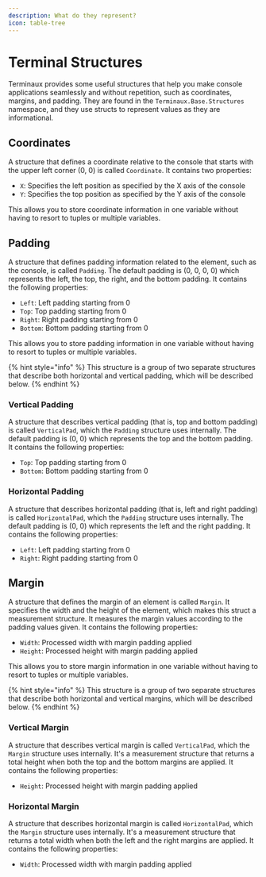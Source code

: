 ```yaml
---
description: What do they represent?
icon: table-tree
---
```


# Terminal Structures

Terminaux provides some useful structures that help you make console applications seamlessly and without repetition, such as coordinates, margins, and padding. They are found in the `Terminaux.Base.Structures` namespace, and they use structs to represent values as they are informational.

## Coordinates

A structure that defines a coordinate relative to the console that starts with the upper left corner (0, 0) is called `Coordinate`. It contains two properties:

* `X`: Specifies the left position as specified by the X axis of the console
* `Y`: Specifies the top position as specified by the Y axis of the console

This allows you to store coordinate information in one variable without having to resort to tuples or multiple variables.

## Padding

A structure that defines padding information related to the element, such as the console, is called `Padding`. The default padding is (0, 0, 0, 0) which represents the left, the top, the right, and the bottom padding. It contains the following properties:

* `Left`: Left padding starting from 0
* `Top`: Top padding starting from 0
* `Right`: Right padding starting from 0
* `Bottom`: Bottom padding starting from 0

This allows you to store padding information in one variable without having to resort to tuples or multiple variables.

{% hint style="info" %}
This structure is a group of two separate structures that describe both horizontal and vertical padding, which will be described below.
{% endhint %}

### Vertical Padding

A structure that describes vertical padding (that is, top and bottom padding) is called `VerticalPad`, which the `Padding` structure uses internally. The default padding is (0, 0) which represents the top and the bottom padding. It contains the following properties:

* `Top`: Top padding starting from 0
* `Bottom`: Bottom padding starting from 0

### Horizontal Padding

A structure that describes horizontal padding (that is, left and right padding) is called `HorizontalPad`, which the `Padding` structure uses internally. The default padding is (0, 0) which represents the left and the right padding. It contains the following properties:

* `Left`: Left padding starting from 0
* `Right`: Right padding starting from 0

## Margin

A structure that defines the margin of an element is called `Margin`. It specifies the width and the height of the element, which makes this struct a measurement structure. It measures the margin values according to the padding values given. It contains the following properties:

* `Width`: Processed width with margin padding applied
* `Height`: Processed height with margin padding applied

This allows you to store margin information in one variable without having to resort to tuples or multiple variables.

{% hint style="info" %}
This structure is a group of two separate structures that describe both horizontal and vertical margins, which will be described below.
{% endhint %}

### Vertical Margin

A structure that describes vertical margin is called `VerticalPad`, which the `Margin` structure uses internally. It's a measurement structure that returns a total height when both the top and the bottom margins are applied. It contains the following properties:

* `Height`: Processed height with margin padding applied

### Horizontal Margin

A structure that describes horizontal margin is called `HorizontalPad`, which the `Margin` structure uses internally. It's a measurement structure that returns a total width when both the left and the right margins are applied. It contains the following properties:

* `Width`: Processed width with margin padding applied
